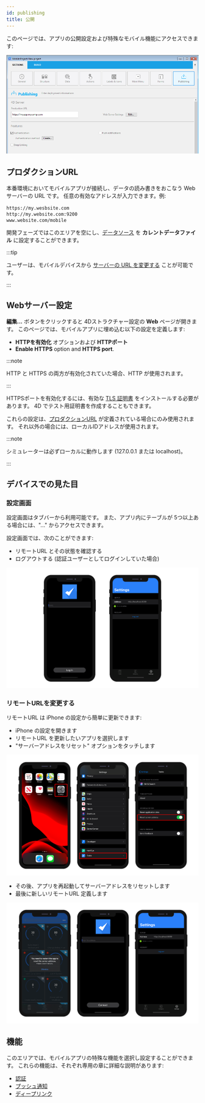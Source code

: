 ```yaml
---
id: publishing
title: 公開
---
```


このページでは、アプリの公開設定および特殊なモバイル機能にアクセスできます:


![公開セクション](img/publishing.png)


## プロダクションURL

本番環境においてモバイルアプリが接続し、データの読み書きをおこなう Webサーバーの URL です。 任意の有効なアドレスが入力できます。例:

```
https://my.wesbsite.com
http://my.website.com:9200
www.website.com/mobile
```

開発フェーズではこのエリアを空にし、[データソース](data.md) を **カレントデータファイル** に設定することができます。

:::tip

ユーザーは、モバイルデバイスから [サーバーの URL を変更する](#リモートURLを変更する) ことが可能です。

:::



## Webサーバー設定

**編集...** ボタンをクリックすると 4Dストラクチャー設定の **Web** ページが開きます。 このページでは、モバイルアプリに埋め込む以下の設定を定義します:

- **HTTPを有効化** オプションおよび **HTTPポート**
- **Enable HTTPS** option and **HTTPS port**.

:::note

HTTP と HTTPS の両方が有効化されていた場合、HTTP が使用されます。

:::

HTTPSポートを有効化するには、有効な [TLS 証明書](https://developer.4d.com/docs/ja/Admin/tls/) をインストールする必要があります。 4D でテスト用証明書を作成することもできます。

これらの設定は、[プロダクションURL](#プロダクションURL) が定義されている場合にのみ使用されます。 それ以外の場合には、ローカルIDアドレスが使用されます。

:::note

シミュレーターは必ずローカルに動作します (127.0.0.1 または localhost)。

:::

## デバイスでの見た目

### 設定画面

設定画面はタブバーから利用可能です。 また、アプリ内にテーブルが 5つ以上ある場合には、"..." からアクセスできます。

設定画面では、次のことができます:

* リモートURL とその状態を確認する
* ログアウトする (認証ユーザーとしてログインしていた場合)

![ログイン & 設定画面](img/Login-Settings-screen-Publishing-section-4D-for-iOS.png)


### リモートURLを変更する

リモートURL は iPhone の設定から簡単に更新できます:

* iPhone の設定を開きます
* リモートURL を更新したいアプリを選択します
* "サーバーアドレスをリセット" オプションをタッチします

![リモートURLをリセットする](img/Reset-remote-url.png)

* その後、アプリを再起動してサーバーアドレスをリセットします
* 最後に新しいリモートURL 定義します

![リモートURLを更新する](img/Update-remote-url.png)


## 機能

このエリアでは、モバイルアプリの特殊な機能を選択し設定することができます。 これらの機能は、それぞれ専用の章に詳細な説明があります:

- [認証](../special-features/authentication.md)
- [プッシュ通知](../special-features/push-notification.md)
- [ディープリンク](../special-features/deep-linking)


